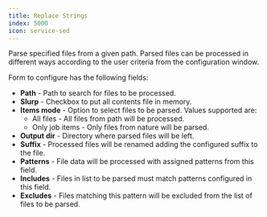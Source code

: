 ```yaml
---
title: Replace Strings
index: 5000
icon: service-sed
---
```


Parse specified files from a given path. Parsed files can be processed in different ways according to the user criteria
from the configuration window.

Form to configure has the following fields:

- **Path** - Path to search for files to be processed.
- **Slurp** - Checkbox to put all contents file in memory.
- **Items mode** - Option to select files to be parsed. Values supported are:
  - All files - All files from path will be processed.
  - Only job items - Only files from nature will be parsed.
- **Output dir** - Directory where parsed files will be left.
- **Suffix** - Processed files will be renamed adding the configured suffix to the file.
- **Patterns** - File data will be processed with assigned patterns from this field.
- **Includes** - Files in list to be parsed must match patterns configured in this field.
- **Excludes** - Files matching this pattern will be excluded from the list of files to be parsed.
